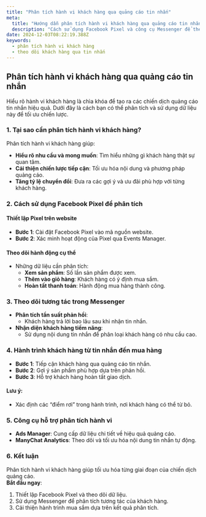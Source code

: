 ```yaml
---
title: "Phân tích hành vi khách hàng qua quảng cáo tin nhắn"
meta:
  title: "Hướng dẫn phân tích hành vi khách hàng qua quảng cáo tin nhắn"
  description: "Cách sử dụng Facebook Pixel và công cụ Messenger để theo dõi hành vi khách hàng, từ đó tối ưu hóa hành trình mua sắm."
date: 2024-12-03T08:22:19.388Z
keywords:
  - phân tích hành vi khách hàng
  - theo dõi khách hàng qua tin nhắn
---
```


## Phân tích hành vi khách hàng qua quảng cáo tin nhắn

Hiểu rõ hành vi khách hàng là chìa khóa để tạo ra các chiến dịch quảng cáo tin nhắn hiệu quả. Dưới đây là cách bạn có thể phân tích và sử dụng dữ liệu này để tối ưu chiến lược.

### 1. Tại sao cần phân tích hành vi khách hàng?

Phân tích hành vi khách hàng giúp:
- **Hiểu rõ nhu cầu và mong muốn**: Tìm hiểu những gì khách hàng thật sự quan tâm.
- **Cải thiện chiến lược tiếp cận**: Tối ưu hóa nội dung và phương pháp quảng cáo.
- **Tăng tỷ lệ chuyển đổi**: Đưa ra các gợi ý và ưu đãi phù hợp với từng khách hàng.

### 2. Cách sử dụng Facebook Pixel để phân tích

#### Thiết lập Pixel trên website
- **Bước 1**: Cài đặt Facebook Pixel vào mã nguồn website.
- **Bước 2**: Xác minh hoạt động của Pixel qua Events Manager.

#### Theo dõi hành động cụ thể
- Những dữ liệu cần phân tích:
  - **Xem sản phẩm**: Số lần sản phẩm được xem.
  - **Thêm vào giỏ hàng**: Khách hàng có ý định mua sắm.
  - **Hoàn tất thanh toán**: Hành động mua hàng thành công.

### 3. Theo dõi tương tác trong Messenger

- **Phân tích tần suất phản hồi**:
  - Khách hàng trả lời bao lâu sau khi nhận tin nhắn.
- **Nhận diện khách hàng tiềm năng**:
  - Sử dụng nội dung tin nhắn để phân loại khách hàng có nhu cầu cao.

### 4. Hành trình khách hàng từ tin nhắn đến mua hàng

- **Bước 1**: Tiếp cận khách hàng qua quảng cáo tin nhắn.
- **Bước 2**: Gợi ý sản phẩm phù hợp dựa trên phản hồi.
- **Bước 3**: Hỗ trợ khách hàng hoàn tất giao dịch.

#### Lưu ý:
- Xác định các “điểm rơi” trong hành trình, nơi khách hàng có thể từ bỏ.

### 5. Công cụ hỗ trợ phân tích hành vi

- **Ads Manager**: Cung cấp dữ liệu chi tiết về hiệu quả quảng cáo.
- **ManyChat Analytics**: Theo dõi và tối ưu hóa nội dung tin nhắn tự động.

### 6. Kết luận

Phân tích hành vi khách hàng giúp tối ưu hóa từng giai đoạn của chiến dịch quảng cáo.  
**Bắt đầu ngay**:
1. Thiết lập Facebook Pixel và theo dõi dữ liệu.  
2. Sử dụng Messenger để phân tích tương tác của khách hàng.  
3. Cải thiện hành trình mua sắm dựa trên kết quả phân tích.
